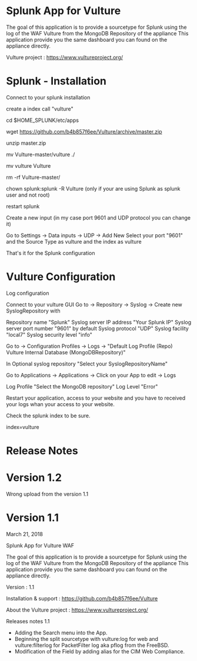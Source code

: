 # Splunk App for Vulture
The goal of this application is to provide a sourcetype for Splunk using the log of the WAF Vulture from the MongoDB Repository of the appliance
This application provide you the same dashboard you can found on the appliance directly.

Vulture project : https://www.vultureproject.org/

# Splunk - Installation

Connect to your splunk installation

create a index call "vulture"

cd $HOME_SPLUNK/etc/apps

wget https://github.com/b4b857f6ee/Vulture/archive/master.zip

unzip master.zip

 mv Vulture-master/vulture ./
 
 mv vulture Vulture
 
 rm -rf Vulture-master/
 
 chown splunk:splunk -R Vulture   (only if your are using Splunk as splunk user and not root)
 
 restart splunk
 
 Create a new input (in my case port 9601 and UDP protocol you can change it)
 
 Go to Settings -> Data inputs -> UDP -> Add New
  Select your port "9601" and the Source Type as vulture and the index as vulture
  
 That's it for the Splunk configuration
 
 
 # Vulture Configuration
 
Log configuration

Connect to your vulture GUI
Go to -> Repository -> Syslog -> Create new SyslogRepository with

Repository name "Splunk"
Syslog server IP address "Your Splunk IP"
Syslog server port number "9601" by default
Syslog protocol "UDP"
Syslog facility "local7"
Syslog security level "info"

Go to -> Configuration Profiles -> Logs -> "Default Log Profile (Repo) 	Vulture Internal Database (MongoDBRepository)"

In Optional syslog repository "Select your SyslogRepositoryName"

Go to Applications -> Applications -> Click on your App to edit -> Logs

Log Profile "Select the MongoDB repository"
Log Level "Error"

Restart your application, access to your website and you have to received your logs whan your access to your website.

Check the splunk index to be sure.

index=vulture


# Release Notes

# Version 1.2
Wrong upload from the version 1.1

# Version 1.1
March 21, 2018

Splunk App for Vulture WAF

The goal of this application is to provide a sourcetype for Splunk using the log of the WAF Vulture from the MongoDB Repository of the appliance This application provide you the same dashboard you can found on the appliance directly.

Version : 1.1

Installation & support : https://github.com/b4b857f6ee/Vulture

About the Vulture project : https://www.vultureproject.org/

Releases notes 1.1

- Adding the Search menu into the App.
- Beginning the split sourcetype with vulture:log for web and vulture:filterlog for PacketFilter log aka pflog from the FreeBSD.
- Modification of the Field by adding alias for the CIM Web Compliance.

